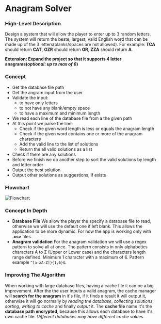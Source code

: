 # Anagram Solver

### High-Level Description
Design a system that will allow the player to enter up to 3 random letters. The system will return the beste, largest, valid English word that can be made up of the 3 letters(blanks/spaces are not allowed). For example: **TCA** should return **CAT**, **OZR** should return **OR**, **ZZA** should return **A**.

**Extension: Expand the project so that it supports 4 letter anagrams(*optional: up to max of 6*)**

### Concept
* Get the database file path
* Get the angram input from the user
* Validate the input:
	- to have only letters
	- to not have any blank/empty space
	- to have a maximum and minimum length
* We read each line of the database file from a the given path
* At this point we parse the line:
	- Check if the given word length is less or equals the anagram length
	- Check if the given word contains one or more of the anagram characters
	- Add the valid line to the list of solutions
	- Return the all valid solutions as a list
* Check if there are any solutions
* Before we finish we do another step to sort the valid solutions by length and letter order
* Output the best solution
* Output other solutions as suggestions, if exists

### Flowchart
![Flowchart](https://github.com/codrin-axinte/Anagram-Solver/blob/master/AnagramSolver.png)

### Concept In Depth
* **Database File**
We allow the player the specify a database file to read, otherwise we will use the default one if left blank. This allows the application to be more dynamic. For now the app is working only with **.csv** files.
* **Anagram validation**
  For the anagram validation we will use a regex pattern to solve all at once. The pattern consists in only alphabetics characters A to Z (Upper or Lower case) and the characters length range defined. Minimum 1 character with a maximum of 6. Pattern example `^[a-zA-Z]}{1,6}$`.


### Improving The Algorithm
When working with large database files, having a cache file it can be a big improvement. After the the user inputs a valid anagram, the cache manager will **search for the anagram** in it's file, if it finds a result it will output it, otherwise it will go normally by *reading the database*, *collecting solutions*, *sorting*, *writing to cache* and finally *output* it.
The **cache file** name it's the **database path encrypted**, because this allows each database to have it's own cache file. *Different databases may have different cache values*.

